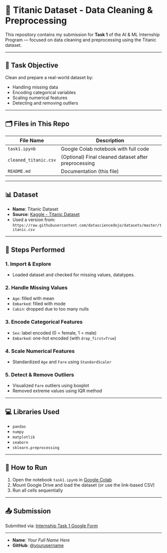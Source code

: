 # 🚢 Titanic Dataset - Data Cleaning & Preprocessing

This repository contains my submission for **Task 1** of the AI & ML Internship Program — focused on data cleaning and preprocessing using the Titanic dataset.

---

## 📌 Task Objective

Clean and prepare a real-world dataset by:
- Handling missing data
- Encoding categorical variables
- Scaling numerical features
- Detecting and removing outliers

---

## 🗂️ Files in This Repo

| File Name           | Description                                  |
|---------------------|----------------------------------------------|
| `task1.ipynb`       | Google Colab notebook with full code         |
| `cleaned_titanic.csv` | (Optional) Final cleaned dataset after preprocessing |
| `README.md`         | Documentation (this file)                    |

---

## 📊 Dataset

- **Name**: Titanic Dataset
- **Source**: [Kaggle - Titanic Dataset](https://www.kaggle.com/datasets/yasserh/titanic-dataset)
- Used a version from: `https://raw.githubusercontent.com/datasciencedojo/datasets/master/titanic.csv`

---

## 🔧 Steps Performed

### 1. Import & Explore
- Loaded dataset and checked for missing values, datatypes.

### 2. Handle Missing Values
- `Age`: filled with mean
- `Embarked`: filled with mode
- `Cabin`: dropped due to too many nulls

### 3. Encode Categorical Features
- `Sex`: label encoded (0 = female, 1 = male)
- `Embarked`: one-hot encoded (with `drop_first=True`)

### 4. Scale Numerical Features
- Standardized `Age` and `Fare` using `StandardScaler`

### 5. Detect & Remove Outliers
- Visualized `Fare` outliers using boxplot
- Removed extreme values using IQR method

---

## 💻 Libraries Used

- `pandas`
- `numpy`
- `matplotlib`
- `seaborn`
- `sklearn.preprocessing`

---

## 🚀 How to Run

1. Open the notebook `task1.ipynb` in [Google Colab](https://colab.research.google.com/)
2. Mount Google Drive and load the dataset (or use the link-based CSV)
3. Run all cells sequentially

---

## 📤 Submission

Submitted via: [Internship Task 1 Google Form](https://forms.gle/8Gm83s53KbyXs3Ne9)

---


- **Name**: *Your Full Name Here*
- **GitHub**: [@yourusername](https://github.com/yourusername)
